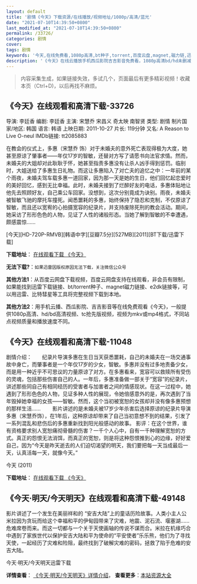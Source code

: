 ```yaml
---
layout: default
title: '剧情《今天》下载资源/在线播放/视频地址/1080p/高清/蓝光'
date: "2021-07-10T14:39:50+0800"
last_modified_at: "2021-07-10T14:39:50+0800"
permalink: /33726/
categories: 剧情
cover:
tags: 剧情
keywords: '今天,在线免费看,1080p高清,bt种子,torrent,百度云盘,magnet,磁力链,迅雷下载资源'
description: '《今天》在线云播放手机西瓜影院吉吉影音免费看，1080p高清bd/hd未删减完整版和tc抢先枪版，mkv/mp4格式，附带bt/torrent种子、magnet/磁力链、百度云盘、网盘资源迅雷下载链接'
---
```


>内容采集生成，如果链接失效，多试几个，页面最后有更多精彩视频！收藏本页（Ctrl+D)，以后再找不麻烦。


## 《今天》在线观看和高清下载-33726

导演: 李廷香 编剧: 李廷香 主演: 宋慧乔 宋昌义 奇太映 南智贤 类型: 剧情 制片国家/地区: 韩国 语言: 韩语 上映日期: 2011-10-27 片长: 119分钟 又名: A Reason to Live O-neul IMDb链接: tt2085883

在教会的仪式上，多惠（宋慧乔 饰）对于未婚夫的意外死亡表现得极为大度，她甚至原谅了肇事者——年仅17岁的智敏，还替对方写了请愿书向法官求情。然而，未婚夫的大姐却对此耿耿于怀，她甚至指责多惠没有让杀人凶手得到惩罚。临别时，大姐送给了多惠生日礼物。而这让多惠陷入了对亡夫的追忆之中：一年前的某个雨夜，未婚夫驾车载多惠一道回家，因为那一天是她的生日，他们回忆起恋爱时的美好回忆，感到无比幸福。此时，未婚夫接到了烂醉好友的电话，多惠体贴地让他先去照顾好友，自己乘公车回家。没想到，这次分别竟成为诀别。雨夜，未婚夫被智敏飞驰的摩托车撞死。闻悉噩耗的多惠，始终保持了隐忍和克制，不仅原谅了智敏，而且还以宽宥的心拍摄宽容的纪录片，并支持废除死刑的教会活动。期间，她采访了形形色色的人物，见证了人性的诸般形态。当她了解到智敏的不幸遭遇，颇感震惊……


[今天][HD-720P-RMVB][韩语中字][豆瓣7.5分][527MB][2011][BT下载/迅雷下载]

**下载地址**： [在线观看下载 《今天》](https://www.btdx8.com/torrent/a_reason_to_live_2011.html) 


**无法下载?**：`如果迅雷因版权原因无法下载，关注微信公众号 `

**其他方法1**：从百度云网盘下载视频，百度云网盘支持在线观看，非会员有限制，如果能找到迅雷下载链接、bt/torrent种子、magnet磁力链接、e2dk链接等，可以用迅雷、比特彗星等工具将完整视频下载到本地。

**其他方法2**：用手机云播、西瓜影院、吉吉影音等在线免费观看《今天》，一般提供1080p高清、hd/bd高清视频、tc抢先版视频，视频为mkv或mp4格式，不同站点视频质量和播放速度不同。


## 《今天》在线观看和高清下载-11048

剧情介绍：　　纪录片导演多惠在生日当天获悉噩耗，自己的未婚夫在一场交通事故中身亡，而肇事者是一个年仅17岁的少女，智敏。多惠并没有过多地责备少女，而是用一种近乎不可思议的力量原谅了对方。在多惠看来，宽容可以救赎所有受伤的灵魂，包括那些伤害自己的人。一年后，多惠准备做一部关于“宽容”的纪录片，讲述那些同自己有相同经历的受害者与加害者之间的情感现状。在这一过程中，她遇到了形形色色的人物，见证多种人性的展现，令她倍感意外的是，再次遇到了当年毁掉她幸福的女孩——智敏。然而，这个当初被宽恕的女孩却并没有像多惠预想的那样生活…… 　　影片讲述的是未婚夫被17岁少年杀害后选择原谅的纪录片导演多惠（宋慧乔饰），在1年后，这种原谅却带来了自己当初意想不到的结果，引发了一系列混乱和悲伤后的多惠重新找到阳光般感动的故事。 影评：在这个世界，谁有资格要求别人宽恕痛彻骨髓的伤害？一千个人心中，自有一千种理解宽恕的方式。真正的怨恨无法消饵，而真正的宽恕，则是将这种怨恨推到心的边缘，好好爱自己，因为“今天是昨天逝去的人们迫切渴望的明天，我们要把每一天当成最后一天，认真活每一天，就像今天。”


今天 (2011)

**下载地址**： [在线观看下载 《今天》](https://www.btbtdy.me/btdy/dy8000.html) 


## 《今天·明天/今天明天》在线观看和高清下载-49148

影片讲述了一个发生在美丽祥和的 “安吉大陆”上的童话历险故事。人类小主人公米拉因为贪玩而给这个幸福和平的伊甸园带来了灾难，地震、泥石流、堰塞湖……危难席卷而来。而这一切都与一个关于天使画轴的传说不谋而合。米拉在机缘巧合中遇到了家族世代以保护安吉大陆和平为使命的&ldquo;平安使者&rdquo;乐乐熊，他们为了寻找天使，一起经历了灾难和险阻，最终找到了破解灾难的密码，拯救了陷于危难的安吉大陆。


今天·明天/今天明天迅雷下载

**详情查看**： [《今天·明天/今天明天》详情介绍](/movie/49148/)， **查看更多**：[本站资源大全](/movie/t/all/)

